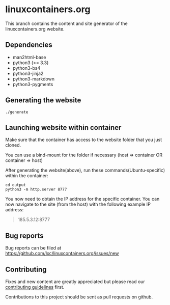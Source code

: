 # linuxcontainers.org

This branch contains the content and site generator of the
linuxcontainers.org website.

## Dependencies

 * man2html-base
 * python3 (>= 3.3)
 * python3-bs4
 * python3-jinja2
 * python3-markdown
 * python3-pygments

## Generating the website

    ./generate
    
## Launching website within container

Make sure that the container has access to the  website folder that you just cloned.

You can use a bind-mount for the folder if necessary (host => container OR container => host)

After generating the website(above), run these commands(Ubuntu-specific) within the container:

    cd output
    python3 -m http.server 8777
    
You now need to obtain the IP address for the specific container. You can now navigate to the site (from the host) with the following example IP address:

> 185.5.3.12:8777

## Bug reports

Bug reports can be filed at https://github.com/lxc/linuxcontainers.org/issues/new

## Contributing

Fixes and new content are greatly appreciated but please read our
[contributing guidelines](CONTRIBUTING.md) first.

Contributions to this project should be sent as pull requests on github.
